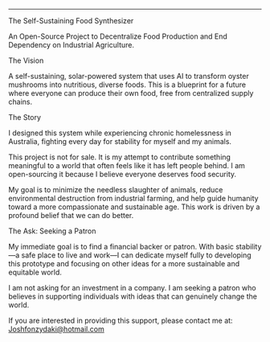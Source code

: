---

The Self-Sustaining Food Synthesizer

An Open-Source Project to Decentralize Food Production and End Dependency on Industrial Agriculture.

The Vision

A self-sustaining, solar-powered system that uses AI to transform oyster mushrooms into nutritious, diverse foods. This is a blueprint for a future where everyone can produce their own food, free from centralized supply chains.

The Story

I designed this system while experiencing chronic homelessness in Australia, fighting every day for stability for myself and my animals.

This project is not for sale. It is my attempt to contribute something meaningful to a world that often feels like it has left people behind. I am open-sourcing it because I believe everyone deserves food security.

My goal is to minimize the needless slaughter of animals, reduce environmental destruction from industrial farming, and help guide humanity toward a more compassionate and sustainable age. This work is driven by a profound belief that we can do better.

The Ask: Seeking a Patron

My immediate goal is to find a financial backer or patron. With basic stability—a safe place to live and work—I can dedicate myself fully to developing this prototype and focusing on other ideas for a more sustainable and equitable world.

I am not asking for an investment in a company. I am seeking a patron who believes in supporting individuals with ideas that can genuinely change the world.

If you are interested in providing this support, please contact me at: Joshfonzydaki@hotmail.com
